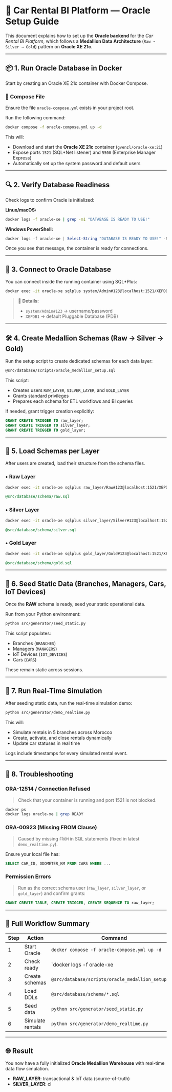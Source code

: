 # 🚗 Car Rental BI Platform — Oracle Setup Guide

This document explains how to set up the **Oracle backend** for the *Car Rental BI Platform*, which follows a **Medallion Data Architecture** (`Raw → Silver → Gold`) pattern on **Oracle XE 21c**.

---

## 📦 1. Run Oracle Database in Docker

Start by creating an Oracle XE 21c container with Docker Compose.

### 🧩 Compose File

Ensure the file `oracle-compose.yml` exists in your project root.

Run the following command:

```bash
docker compose -f oracle-compose.yml up -d
```

This will:

* Download and start the **Oracle XE 21c** container (`gvenzl/oracle-xe:21`)
* Expose ports `1521` (SQL*Net listener) and `5500` (Enterprise Manager Express)
* Automatically set up the system password and default users

---

## 🔍 2. Verify Database Readiness

Check logs to confirm Oracle is initialized:

**Linux/macOS:**

```bash
docker logs -f oracle-xe | grep -m1 "DATABASE IS READY TO USE!"
```

**Windows PowerShell:**

```powershell
docker logs -f oracle-xe | Select-String "DATABASE IS READY TO USE!" -SimpleMatch
```

Once you see that message, the container is ready for connections.

---

## 🧠 3. Connect to Oracle Database

You can connect inside the running container using SQL*Plus:

```bash
docker exec -it oracle-xe sqlplus system/Admin#123@localhost:1521/XEPDB1
```

> 🔹 **Details:**
>
> * `system/Admin#123` → username/password
> * `XEPDB1` → default Pluggable Database (PDB)

---

## 🛠️ 4. Create Medallion Schemas (Raw → Silver → Gold)

Run the setup script to create dedicated schemas for each data layer:

```bash
@src/database/scripts/oracle_medallion_setup.sql
```

This script:

* Creates users `RAW_LAYER`, `SILVER_LAYER`, and `GOLD_LAYER`
* Grants standard privileges
* Prepares each schema for ETL workflows and BI queries

If needed, grant trigger creation explicitly:

```sql
GRANT CREATE TRIGGER TO raw_layer;
GRANT CREATE TRIGGER TO silver_layer;
GRANT CREATE TRIGGER TO gold_layer;
```

---

## 📂 5. Load Schemas per Layer

After users are created, load their structure from the schema files.

### • Raw Layer

```bash
docker exec -it oracle-xe sqlplus raw_layer/Raw#123@localhost:1521/XEPDB1
```

```sql
@src/database/schema/raw.sql
```

### • Silver Layer

```bash
docker exec -it oracle-xe sqlplus silver_layer/Silver#123@localhost:1521/XEPDB1
```

```sql
@src/database/schema/silver.sql
```

### • Gold Layer

```bash
docker exec -it oracle-xe sqlplus gold_layer/Gold#123@localhost:1521/XEPDB1
```

```sql
@src/database/schema/gold.sql
```

---

## 💪 6. Seed Static Data (Branches, Managers, Cars, IoT Devices)

Once the **RAW** schema is ready, seed your static operational data.

Run from your Python environment:

```bash
python src/generator/seed_static.py
```

This script populates:

* Branches (`BRANCHES`)
* Managers (`MANAGERS`)
* IoT Devices (`IOT_DEVICES`)
* Cars (`CARS`)

These remain static across sessions.

---

## 🚀 7. Run Real-Time Simulation

After seeding static data, run the real-time simulation demo:

```bash
python src/generator/demo_realtime.py
```

This will:

* Simulate rentals in 5 branches across Morocco
* Create, activate, and close rentals dynamically
* Update car statuses in real time

Logs include timestamps for every simulated rental event.

---

## 🔧 8. Troubleshooting

### ORA-12514 / Connection Refused

> Check that your container is running and port 1521 is not blocked.

```bash
docker ps
docker logs oracle-xe | grep READY
```

### ORA-00923 (Missing FROM Clause)

> Caused by missing `FROM` in SQL statements (fixed in latest `demo_realtime.py`).

Ensure your local file has:

```sql
SELECT CAR_ID, ODOMETER_KM FROM CARS WHERE ...
```

### Permission Errors

> Run as the correct schema user (`raw_layer`, `silver_layer`, or `gold_layer`) and confirm grants:

```sql
GRANT CREATE TABLE, CREATE TRIGGER, CREATE SEQUENCE TO raw_layer;
```

---

## 📅 Full Workflow Summary

| Step | Action           | Command                                            |             |
| ---- | ---------------- | -------------------------------------------------- | ----------- |
| 1    | Start Oracle     | `docker compose -f oracle-compose.yml up -d`       |             |
| 2    | Check ready      | `docker logs -f oracle-xe                          | grep READY` |
| 3    | Create schemas   | `@src/database/scripts/oracle_medallion_setup.sql` |             |
| 4    | Load DDLs        | `@src/database/schema/*.sql`                       |             |
| 5    | Seed data        | `python src/generator/seed_static.py`              |             |
| 6    | Simulate rentals | `python src/generator/demo_realtime.py`            |             |

---

## 🌐 Result

You now have a fully initialized **Oracle Medallion Warehouse** with real-time data flow simulation.

* **RAW_LAYER**: transactional & IoT data (source-of-truth)
* **SILVER_LAYER**: cl
